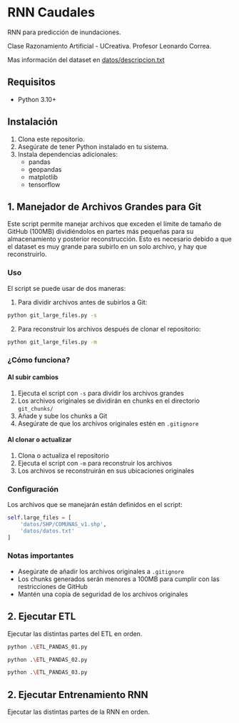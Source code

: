 # RNN Caudales
RNN para predicción de inundaciones.

Clase Razonamiento Artificial - UCreativa. Profesor Leonardo Correa.


Mas información del dataset en [datos/descripcion.txt](datos/descripcion.txt)

## Requisitos

- Python 3.10+

## Instalación

1. Clona este repositorio.
2. Asegúrate de tener Python instalado en tu sistema.
3. Instala dependencias adicionales:
   - pandas
   - geopandas
   - matplotlib
   - tensorflow

## 1. Manejador de Archivos Grandes para Git

Este script permite manejar archivos que exceden el límite de tamaño de GitHub (100MB) dividiéndolos en partes más pequeñas para su almacenamiento y posterior reconstrucción. Esto es necesario debido a que el dataset es muy grande para subirlo en un solo archivo, y hay que reconstruirlo.

### Uso

El script se puede usar de dos maneras:

1. Para dividir archivos antes de subirlos a Git:
```bash
python git_large_files.py -s
```

2. Para reconstruir los archivos después de clonar el repositorio:
```bash
python git_large_files.py -m
```

### ¿Cómo funciona?

#### Al subir cambios
1. Ejecuta el script con `-s` para dividir los archivos grandes
2. Los archivos originales se dividirán en chunks en el directorio `git_chunks/`
3. Añade y sube los chunks a Git
4. Asegúrate de que los archivos originales estén en `.gitignore`

#### Al clonar o actualizar
1. Clona o actualiza el repositorio
2. Ejecuta el script con `-m` para reconstruir los archivos
3. Los archivos se reconstruirán en sus ubicaciones originales

### Configuración

Los archivos que se manejarán están definidos en el script:
```python
self.large_files = [
    'datos/SHP/COMUNAS_v1.shp',
    'datos/datos.txt'
]
```

### Notas importantes

- Asegúrate de añadir los archivos originales a `.gitignore`
- Los chunks generados serán menores a 100MB para cumplir con las restricciones de GitHub
- Mantén una copia de seguridad de los archivos originales

## 2. Ejecutar ETL

Ejecutar las distintas partes del ETL en orden.


```bash
python .\ETL_PANDAS_01.py
```

```bash
python .\ETL_PANDAS_02.py
```

```bash
python .\ETL_PANDAS_03.py
```


## 2. Ejecutar Entrenamiento RNN

Ejecutar las distintas partes de la RNN en orden.